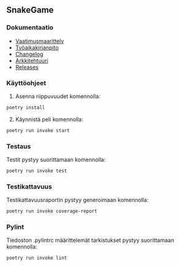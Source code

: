 ## SnakeGame

### Dokumentaatio

- [Vaatimusmaarittely](https://github.com/sannilatvala/ot-harjoitustyo/blob/main/dokumentaatio/vaatimusmaarittely.md)
- [Työaikakirjanpito](https://github.com/sannilatvala/ot-harjoitustyo/blob/main/dokumentaatio/tyoaikakirjanpito.md)
- [Changelog](https://github.com/sannilatvala/ot-harjoitustyo/blob/main/dokumentaatio/changelog.md)
- [Arkkitehtuuri](https://github.com/sannilatvala/ot-harjoitustyo/blob/main/dokumentaatio/arkkitehtuuri.md)
- [Releases](https://github.com/sannilatvala/ot-harjoitustyo/releases/tag/Viikko5)


### Käyttöohjeet

1. Asenna riippuvuudet komennolla:
```bash
poetry install
```
2. Käynnistä peli komennolla:
```bash
poetry run invoke start
```

### Testaus

Testit pystyy suorittamaan komennolla:
```bash
poetry run invoke test
```

### Testikattavuus

Testikattavuusraportin pystyy generoimaan komennolla:

```bash
poetry run invoke coverage-report
```

### Pylint

Tiedoston .pylintrc määrittelemät tarkistukset pystyy suorittamaan komennolla:

```bash
poetry run invoke lint
```
